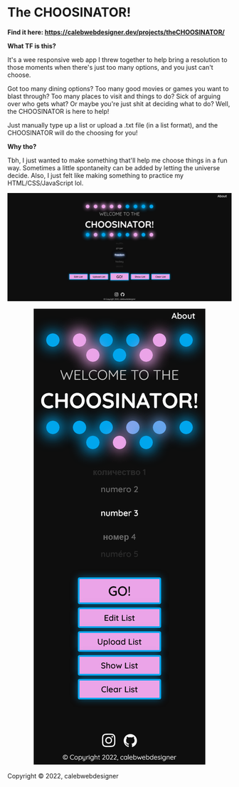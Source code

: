 # The CHOOSINATOR!
**Find it here: https://calebwebdesigner.dev/projects/theCHOOSINATOR/**

**What TF is this?**

It's a wee responsive web app I threw together to help bring a resolution to those moments when there's just too many options, and you just can't choose.

Got too many dining options? Too many good movies or games you want to blast through? Too many places to visit and things to do? Sick of arguing over who gets what? Or maybe you're just shit at deciding what to do? Well, the CHOOSINATOR is here to help!

Just manually type up a list or upload a .txt file (in a list format), and the CHOOSINATOR will do the choosing for you!


**Why tho?**

Tbh, I just wanted to make something that'll help me choose things in a fun way. Sometimes a little spontaneity can be added by letting the universe decide. Also, I just felt like making something to practice my HTML/CSS/JavaScript lol.

![image](https://github.com/calebwebdesigner/The-CHOOSINATOR/blob/main/screen-desktop.png) 
<p align="center">
  <img src="https://github.com/calebwebdesigner/The-CHOOSINATOR/blob/main/screen-mobile.png">
</p>

Copyright © 2022, calebwebdesigner
